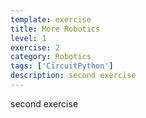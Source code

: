 ```yaml
---
template: exercise
title: More Robotics
level: 1
exercise: 2
category: Robotics
tags: ['CircuitPython']
description: second exercise
---
```


second exercise
